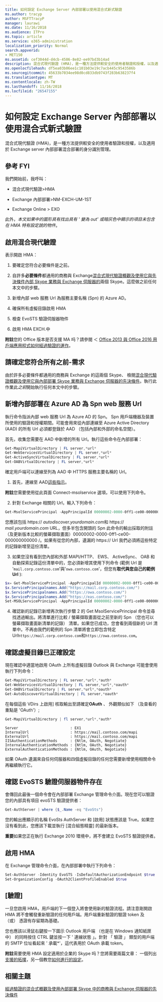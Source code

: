 ```yaml
---
title: 如何設定 Exchange Server 內部部署以使用混合式新式驗證
ms.author: tracyp
author: MSFTTracyP
manager: laurawi
ms.date: 11/16/2018
ms.audience: ITPro
ms.topic: article
ms.service: o365-administration
localization_priority: Normal
search.appverid:
- MET150
ms.assetid: cef3044d-d4cb-4586-8e82-ee97bd3b14ad
description: 混合式現代驗證 (HMA)，是一種方法提供較安全的使用者驗證和授權，以及適用於 Exchange server 內部部署混合部署的身分識別管理。
ms.openlocfilehash: df5ea03b06ee1c101b03e19c7acb445c9543586b
ms.sourcegitcommit: 45633b7034ee98d0cd833db9743f283b638237f4
ms.translationtype: MT
ms.contentlocale: zh-TW
ms.lasthandoff: 11/16/2018
ms.locfileid: "26547155"
---
```

# <a name="how-to-configure-exchange-server-on-premises-to-use-hybrid-modern-authentication"></a>如何設定 Exchange Server 內部部署以使用混合式新式驗證

混合式現代驗證 (HMA)，是一種方法提供較安全的使用者驗證和授權，以及適用於 Exchange server 內部部署混合部署的身分識別管理。
  
## <a name="fyi"></a>參考 FYI

我們開始前，我呼叫：
  
- 混合式現代驗證\>HMA
    
- Exchange 內部部署\>NM-EXCH-UM-1ST
    
- Exchange Online \> EXO
    
此外，*本文如果中的圖形具有找出具有 ' 變為 out' 或暗灰色中顯示的項目未包含在 HMA 特有設定說的物件*。 
  
## <a name="enabling-hybrid-modern-authentication"></a>啟用混合現代驗證

表示開啟 HMA：
  
1. 要確定您符合必要條件是之前。
    
1. 自許多**必要條件**都通用的商務與 Exchange[混合式現代驗證概觀及使用它與先決條件內部 Skype 業務與 Exchange 伺服器的](hybrid-modern-auth-overview.md)兩個 Skype。這麼做之前任何本文中的步驟。
    
2. 新增內部 web 服務 Url 為服務主要名稱 (Spn) 的 Azure AD。
    
3. 確保所有虛擬目錄啟用 HMA
    
4. 檢查 EvoSTS 驗證伺服器物件
    
5. 啟用 HMA EXCH.中
    
 **附註**您的 Office 版本是否支援 MA 吗？請參閱 ＜ [Office 2013 與 Office 2016 用戶端應用程式如何經過驗證的運作](modern-auth-for-office-2013-and-2016.md)。
  
## <a name="make-sure-you-meet-all-the-pre-reqs"></a>請確定您符合所有之前-需求

由於許多必要條件都通用的商務與 Exchange 的這兩個 Skype、 檢閱[混合現代驗證概觀及使用它與內部部署 Skype 業務與 Exchange 伺服器的先決條件](hybrid-modern-auth-overview.md)。執行此作業此*之前*開始執行任何本文中的步驟。 
  
## <a name="add-on-premises-web-service-urls-as-spns-in-azure-ad"></a>新增內部部署在 Azure AD 為 Spn web 服務 Url

執行命令指派內部 web 服務 Url 為 Azure AD 的 Spn。 Spn 用戶端機器及裝置所使用的驗證和授權期間。可能會用來從內部連線至 Azure Active Directory (AAD) 的所有 Url 必須都登錄於 AAD （包括內部和外部的命名空間）。
  
首先，收集您需要在 AAD 中新增的所有 Url。執行這些命令在內部部署：
  
```powershell
Get-MapiVirtualDirectory | FL server,*url*
Get-WebServicesVirtualDirectory | FL server,*url*
Get-ActiveSyncVirtualDirectory | FL server,*url*
Get-OABVirtualDirectory | FL server,*url*
```
    
確定用戶端可以連線至列為 AAD 中 HTTPS 服務主要名稱的 Url。
  
1. 首先，連線至 AAD[這些指示](https://docs.microsoft.com/office365/enterprise/powershell/connect-to-office-365-powershell)。 

 **附註**您需要使用從此頁面 Connect-msolservice 選項，可以使用下列命令。 
    
2. 針對 Exchange 相關的 Url，輸入下列命令：
    
```powershell
Get-MsolServicePrincipal -AppPrincipalId 00000002-0000-0ff1-ce00-000000000000 | select -ExpandProperty ServicePrincipalNames
```

您應該包括 https:// *autodiscover.yourdomain.com*和 https:// *mail.yourdomain.com* URL，但多半包含開頭的 Spn 此命令的輸出採取的附註 （及更新版本比較的螢幕擷取畫面）00000002-0000-0ff1-ce00-000000000000 /。如果有從您的內部，遺漏的 https:// Url 我們必須將這些特定的記錄新增至這份清單。 
  
3. 如果您沒有看到您內部和外部 MAPI/HTTP、 EWS、 ActiveSync、 OAB 和自動探索記錄這份清單中的，您必須新增其使用下列命令 (範例 Url 是 '`mail.corp.contoso.com`'與'`owa.contoso.com`'，但您有**取代與您自己的範例 Url** ): <br/>
```powershell
$x= Get-MsolServicePrincipal -AppPrincipalId 00000002-0000-0ff1-ce00-000000000000   
$x.ServicePrincipalnames.Add("https://mail.corp.contoso.com/")
$x.ServicePrincipalnames.Add("https://owa.contoso.com/")
$x.ServicePrincipalnames.Add("https://eas.contoso.com/")
Set-MSOLServicePrincipal -AppPrincipalId 00000002-0000-0ff1-ce00-000000000000 -ServicePrincipalNames $x.ServicePrincipalNames
```
 
4. 確認新的記錄已新增再次執行步驟 2 的 Get MsolServicePrincipal 命令並尋找透過輸出。將清單進行比較 / 螢幕擷取畫面從之前至新的 Spn （您也可以螢幕擷取畫面新清單的記錄） 清單。如果您已成功，您會看到兩個新的 Url 清單中。不再由我們的範例的 Spn 清單將會立即包含特定 Url`https://mail.corp.contoso.com`和`https://owa.contoso.com`。 
  
## <a name="verify-virtual-directories-are-properly-configured"></a>確認虛擬目錄已正確設定

現在確認中適當地啟用 OAuth 上所有虛擬目錄 Outlook 與 Exchange 可能會使用執行下列命令：

```powershell
Get-MapiVirtualDirectory | FL server,*url*,*auth* 
Get-WebServicesVirtualDirectory | FL server,*url*,*oauth*
Get-OABVirtualDirectory | FL server,*url*,*oauth*
Get-AutoDiscoverVirtualDirectory | FL server,*oauth*
```

在每個這些 VDirs 上啟用] 核取輸出至請確定**OAuth** 、 外觀類似如下 （及查看的重點是 'OAuth'）; 

```powershell
Get-MapiVirtualDirectory | fl server,*url*,*auth*
```

```
Server                        : EX1
InternalUrl                   : https://mail.contoso.com/mapi
ExternalUrl                   : https://mail.contoso.com/mapi
IISAuthenticationMethods      : {Ntlm, OAuth, Negotiate}
InternalAuthenticationMethods : {Ntlm, OAuth, Negotiate}
ExternalAuthenticationMethods : {Ntlm, OAuth, Negotiate}
```
  
如果 OAuth 遺漏來自任何伺服器和四個虛擬目錄的任何您需要新增使用相關命令再繼續執行它。
  
## <a name="confirm-the-evosts-auth-server-object-is-present"></a>確認 EvoSTS 驗證伺服器物件存在

會傳回此最後一個命令會在內部部署 Exchange 管理命令介面。現在您可以驗證您的內部具有項目 evoSTS 驗證提供者：
  
```powershell
Get-AuthServer | where {$_.Name -eq "EvoSts"}
```

您的輸出應顯示的名稱 EvoSts AuthServer 和 [啟用] 狀態應該是 True。如果您沒有看到此，您應該下載並執行 [混合組態精靈] 的最新版本。
  
 **重要**如果您正在執行 Exchange 2010 環境中，將不會建立 EvoSTS 驗證提供者。 
  
## <a name="enable-hma"></a>啟用 HMA

在 Exchange 管理命令介面，在內部部署中執行下列命令：

```powershell
Set-AuthServer -Identity EvoSTS -IsDefaultAuthorizationEndpoint $true  
Set-OrganizationConfig -OAuth2ClientProfileEnabled $true
```
    
## <a name="verify"></a>[驗證]

一旦您啟用 HMA，用戶端的下一個登入將會使用新的驗證流程。請注意剛開啟 HMA 將不會觸發重新驗證的任何用戶端。用戶端重新驗證的驗證 token 及 （或） 憑證有存留期為基礎。
  
您也應該以滑鼠右鍵按一下圖示 Outlook 用戶端 （也是在 Windows 通知紙匣中） 的同時按住 CTRL 鍵並按一下 ' 連線狀態 」。針對 「 驗證 」 類型的用戶端的 SMTP 位址看起來 ' 承載\*'，這代表用於 OAuth 承載 token。
  
 **附註**需要使用 HMA 設定適用於企業的 Skype 吗？您將需要兩篇文章： 一個列出[支援的拓撲](https://docs.microsoft.com/skypeforbusiness/plan-your-deployment/modern-authentication/topologies-supported)，另一個教您[如何進行的設定](configure-skype-for-business-for-hybrid-modern-authentication.md)。
  

## <a name="related-topics"></a>相關主題

[經過驗證的混合式概觀及使用內部部署 Skype 中的商務與 Exchange 伺服器的先決條件](hybrid-modern-auth-overview.md) 
  

